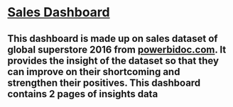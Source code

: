 # [Sales Dashboard](https://app.powerbi.com/view?r=eyJrIjoiYjU0NjZiZjAtNTBiNS00Y2E2LTlmNjItNzIyNWU4ZGUwY2UzIiwidCI6Ijg5M2VlMDNiLTdjYzAtNDhkZi04NjM2LWFiNzE1MzU5MmFlYiJ9)

## This dashboard is made up on sales dataset of global superstore 2016 from [powerbidoc.com](powerbidoc.com). It provides the insight of the dataset so that they can improve on their shortcoming and strengthen their positives. This dashboard contains 2 pages of insights data


